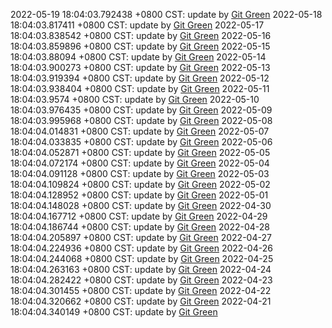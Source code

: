 2022-05-19 18:04:03.792438 +0800 CST: update by [Git Green](https://github.com/wangrunlin/git-green)
2022-05-18 18:04:03.817411 +0800 CST: update by [Git Green](https://github.com/wangrunlin/git-green)
2022-05-17 18:04:03.838542 +0800 CST: update by [Git Green](https://github.com/wangrunlin/git-green)
2022-05-16 18:04:03.859896 +0800 CST: update by [Git Green](https://github.com/wangrunlin/git-green)
2022-05-15 18:04:03.88094 +0800 CST: update by [Git Green](https://github.com/wangrunlin/git-green)
2022-05-14 18:04:03.900273 +0800 CST: update by [Git Green](https://github.com/wangrunlin/git-green)
2022-05-13 18:04:03.919394 +0800 CST: update by [Git Green](https://github.com/wangrunlin/git-green)
2022-05-12 18:04:03.938404 +0800 CST: update by [Git Green](https://github.com/wangrunlin/git-green)
2022-05-11 18:04:03.9574 +0800 CST: update by [Git Green](https://github.com/wangrunlin/git-green)
2022-05-10 18:04:03.976435 +0800 CST: update by [Git Green](https://github.com/wangrunlin/git-green)
2022-05-09 18:04:03.995968 +0800 CST: update by [Git Green](https://github.com/wangrunlin/git-green)
2022-05-08 18:04:04.014831 +0800 CST: update by [Git Green](https://github.com/wangrunlin/git-green)
2022-05-07 18:04:04.033835 +0800 CST: update by [Git Green](https://github.com/wangrunlin/git-green)
2022-05-06 18:04:04.052871 +0800 CST: update by [Git Green](https://github.com/wangrunlin/git-green)
2022-05-05 18:04:04.072174 +0800 CST: update by [Git Green](https://github.com/wangrunlin/git-green)
2022-05-04 18:04:04.091128 +0800 CST: update by [Git Green](https://github.com/wangrunlin/git-green)
2022-05-03 18:04:04.109824 +0800 CST: update by [Git Green](https://github.com/wangrunlin/git-green)
2022-05-02 18:04:04.128952 +0800 CST: update by [Git Green](https://github.com/wangrunlin/git-green)
2022-05-01 18:04:04.148028 +0800 CST: update by [Git Green](https://github.com/wangrunlin/git-green)
2022-04-30 18:04:04.167712 +0800 CST: update by [Git Green](https://github.com/wangrunlin/git-green)
2022-04-29 18:04:04.186744 +0800 CST: update by [Git Green](https://github.com/wangrunlin/git-green)
2022-04-28 18:04:04.205897 +0800 CST: update by [Git Green](https://github.com/wangrunlin/git-green)
2022-04-27 18:04:04.224936 +0800 CST: update by [Git Green](https://github.com/wangrunlin/git-green)
2022-04-26 18:04:04.244068 +0800 CST: update by [Git Green](https://github.com/wangrunlin/git-green)
2022-04-25 18:04:04.263163 +0800 CST: update by [Git Green](https://github.com/wangrunlin/git-green)
2022-04-24 18:04:04.282422 +0800 CST: update by [Git Green](https://github.com/wangrunlin/git-green)
2022-04-23 18:04:04.301455 +0800 CST: update by [Git Green](https://github.com/wangrunlin/git-green)
2022-04-22 18:04:04.320662 +0800 CST: update by [Git Green](https://github.com/wangrunlin/git-green)
2022-04-21 18:04:04.340149 +0800 CST: update by [Git Green](https://github.com/wangrunlin/git-green)
